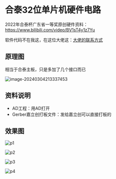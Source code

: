 # 合泰32位单片机硬件电路

2022年合泰杯广东省一等奖原创硬件资料：https://www.bilibili.com/video/BV1sT4y1z7Yu

软件代码不在我这，在这位大佬这：[大佬的联系方式](https://space.bilibili.com/679703519?spm_id_from=333.337.0.0)

## 原理图

相当于合泰主板，只是多加了几个接口而已

![image-20240304213337453](https://yzfzzz.oss-cn-shenzhen.aliyuncs.com/image/image-20240304213337453.png)

## 资料说明

- AD工程：用AD打开
- Gerber嘉立创打板文件：发给嘉立创可以直接打板的

## 效果图

![p1](https://yzfzzz.oss-cn-shenzhen.aliyuncs.com/image/p1.png)

![p2](https://yzfzzz.oss-cn-shenzhen.aliyuncs.com/image/p2.png)

![p3](https://yzfzzz.oss-cn-shenzhen.aliyuncs.com/image/p3.png)

![p4](https://yzfzzz.oss-cn-shenzhen.aliyuncs.com/image/p4.png)